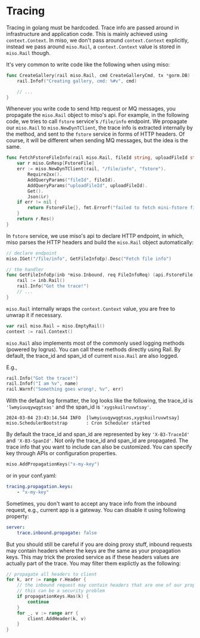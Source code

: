 # Tracing

Tracing in golang must be hardcoded. Trace info are passed around in infrastructure and application code. This is mainly achieved using `context.Context`. In miso, we don't pass around `context.Context` explicitly, instead we pass around `miso.Rail`, a `context.Context` value is stored in `miso.Rail` though.

It's very common to write code like the following when using miso:

```go
func CreateGallery(rail miso.Rail, cmd CreateGalleryCmd, tx *gorm.DB) (*Gallery, error) {
	rail.Infof("Creating gallery, cmd: %#v", cmd)

    // ...
}
```

Whenever you write code to send http request or MQ messages, you propagate the `miso.Rail` object to miso's api. For example, in the following code, we tries to call `fstore` service's `/file/info` endpoint. We propagate our `miso.Rail` to `miso.NewDynTClient`, the trace info is extracted internally by the method, and sent to the `fstore` service in forms of HTTP headers. Of course, it will be different when sending MQ messages, but the idea is the same.

```go
func FetchFstoreFileInfo(rail miso.Rail, fileId string, uploadFileId string) (FstoreFile, error) {
	var r miso.GnResp[FstoreFile]
	err := miso.NewDynTClient(rail, "/file/info", "fstore").
		Require2xx().
		AddQueryParams("fileId", fileId).
		AddQueryParams("uploadFileId", uploadFileId).
		Get().
		Json(&r)
	if err != nil {
		return FstoreFile{}, fmt.Errorf("failed to fetch mini-fstore fileInfo, %v", err)
	}
	return r.Res()
}
```

In `fstore` service, we use miso's api to declare HTTP endpoint, in which, miso parses the HTTP headers and build the `miso.Rail` object automatically:

```go
// declare endpoint
miso.IGet("/file/info", GetFileInfoEp).Desc("Fetch file info")

// the handler
func GetFileInfoEp(inb *miso.Inbound, req FileInfoReq) (api.FstoreFile, error) {
	rail := inb.Rail()
	rail.Info("Got the trace!")
    // ...
}
```

`miso.Rail` internally wraps the `context.Context` value, you are free to unwrap it if necessary.

```go
var rail miso.Rail = miso.EmptyRail()
context := rail.Context()
```

`miso.Rail` also implements most of the commonly used logging methods (powered by logrus). You can call these methods directly using Rail. By default, the trace_id and span_id of current `miso.Rail` are also logged.

E.g.,

```go
rail.Info("Got the trace!")
rail.Infof("I am %v", name)
rail.Warnf("Something goes wrong!, %v", err)
```

With the default log formatter, the log looks like the following, the trace_id is `'lwmyiuuqywqgtxas'` and the span_id is `'xygskuilruvwtsay'`.

```log
2024-03-04 23:43:14.544 INFO  [lwmyiuuqywqgtxas,xygskuilruvwtsay]  miso.SchedulerBootstrap       : Cron Scheduler started
```

By default the trace_id and span_id are represented by key `'X-B3-TraceId'` and `'X-B3-SpanId'`. Not only the trace_id and span_id are propagated. The trace info that you want to include can also be customized. You can specify key through APIs or configuration properties.

```go
miso.AddPropagationKeys("x-my-key")
```

or in your conf.yaml:

```yml
tracing.propagation.keys:
    - "x-my-key"
```

Sometimes, you don't want to accept any trace info from the inbound request, e.g., current app is a gateway. You can disable it using following property:

```yml
server:
    trace.inbound.propagate: false
```

But you should still be careful if you are doing proxy stuff, inbound requests may contain headers where the keys are the same as your propagation keys. This may trick the proxied service as if these headers values are actually part of the trace. You may filter them explictly as the following:

```go
// propagate all headers to client
for k, arr := range r.Header {
    // the inbound request may contain headers that are one of our propagation keys
    // this can be a security problem
    if propagationKeys.Has(k) {
        continue
    }
    for _, v := range arr {
        client.AddHeader(k, v)
    }
}
```
